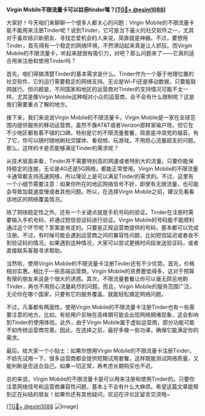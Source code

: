 **Virgin Mobile不限流量卡可以註冊tinder嗎？[[TG💪+ @esim1088](https://t.me/s/esim1088)]**

大家好！今天咱们来聊聊一个很多人都关心的问题：Virgin Mobile的不限流量卡能不能用来注册Tinder呢？说到Tinder，它可是当下最火的社交软件之一，尤其对于喜欢结识新朋友、寻找恋爱机会的人来说，简直就是神器。不过，要想用Tinder，首先得有一个稳定的网络环境，不然滑动起来真是让人抓狂。而Virgin Mobile的不限流量卡，听起来就很有吸引力，对吧？那么问题来了——它真的适合用来注册和使用Tinder吗？

首先，咱们得搞清楚Tinder的基本需求是什么。Tinder作为一个基于地理位置的社交软件，它的运行需要稳定的网络支持。无论是Wi-Fi还是移动数据，只要能联网就行。但问题是，不同国家和地区的运营商对Tinder的支持情况可能不太一样。尤其是像Virgin Mobile这种相对小众的运营商，会不会有什么限制呢？这是我们需要重点了解的地方。

接下来，我们来说说Virgin Mobile的不限流量卡。Virgin Mobile是一家在全球范围内提供服务的移动运营商，虽然不像AT&T或者Verizon那样家喻户晓，但它在不少地区都有着不错的口碑。特别是它的不限流量套餐，简直是冲浪党的福音。有了它，你可以随时随地刷社交媒体、看视频、玩游戏，不用担心流量超支的问题。那么，这样的卡是否能够满足Tinder的需求呢？

从技术层面来看，Tinder并不需要特别高的网速或者特别大的流量。只要你能保持稳定的连接，无论是4G还是5G网络，都能正常使用。Virgin Mobile的不限流量卡通常都支持高速网络，所以理论上是可以满足Tinder的需求的。不过，这里有一个小细节需要注意：如果你所在的地区网络信号不好，即使有无限流量，也可能会导致加载速度慢或者其他问题。所以，在选择Virgin Mobile之前，建议先看看该地区的网络覆盖情况。

除了网络稳定性之外，还有一个关键点就是手机号码的验证。Tinder在注册时需要输入手机号码，并通过短信验证码进行验证。Virgin Mobile的号码能不能顺利通过这个环节呢？答案是肯定的。只要是正规运营商提供的号码，基本都可以完成注册。不过，有时候可能会遇到运营商之间的兼容性问题，比如短信延迟或者收不到验证码的情况。如果遇到这种情况，大家可以尝试更换时间段发送验证码，或者直接联系客服寻求帮助。

当然啦，使用Virgin Mobile的不限流量卡注册Tinder还有不少优势。首先，价格相对实惠。相比于一些高端运营商，Virgin Mobile的资费要低得多，这对于预算有限的朋友来说是个很大的诱惑。其次，不限流量套餐让你可以毫无顾忌地刷Tinder，再也不用担心流量耗尽的问题。而且，Virgin Mobile的服务范围广泛，无论你在哪个国家，只要有它的服务覆盖，就能轻松搞定网络问题。

不过，凡事都有两面性。使用Virgin Mobile的不限流量卡注册Tinder也有一些需要注意的地方。比如，有些用户反映在高峰期可能会出现网络拥堵现象，这会影响到Tinder的使用体验。此外，由于Virgin Mobile属于虚拟运营商，部分功能可能不如传统运营商完善。因此，在选择之前，最好多做一些功课，确保它能满足你的需求。

最后，给大家一个小贴士：如果你想用Virgin Mobile的不限流量卡注册Tinder，不妨先试用一下。很多运营商都会提供短期试用套餐，这样既能测试网络质量，又能判断是否适合自己。如果一切正常，再考虑长期购买也不迟。

总的来说，Virgin Mobile的不限流量卡是可以用来注册和使用Tinder的。只要你注意网络信号和运营商兼容性问题，基本上不会有什么大麻烦。希望这篇文章能帮到正在纠结的朋友！如果你还有其他疑问，欢迎在评论区留言交流哦~

[[TG💪+ @esim1088](https://t.me/s/esim1088) ![Image](https://i.postimg.cc/4NQfJmqS/Snipaste-2025-05-13-00-14-12.png)]